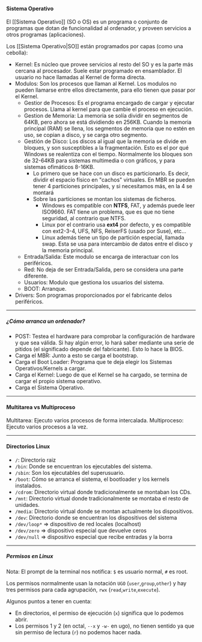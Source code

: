 #### Sistema Operativo
El [[Sistema Operativo]] (SO o OS) es un programa o conjunto de programas que dotan de funcionalidad al ordenador, y proveen servicios a otros programas (aplicaciones).

Los [[Sistema Operativo|SO]] están programados por capas (como una cebolla):
- Kernel: Es núcleo que provee servicios al resto del SO y es la parte más cercana al procesador. Suele estar programado en ensamblador. El usuario no hace llamadas al Kernel de forma directa.
- Modulos: Son los procesos que llaman al Kernel. Los modulos no pueden llamarse entre ellos directamente, para ello tienen que pasar por el Kernel. 
	- Gestior de Procesos: Es el programa encargado de cargar y ejecutar procesos. Llama al kernel para que cambie el proceso en ejecución.
	- Gestion de Memoria: La memoria se solía dividir en segmentos de 64KB, pero ahora se está dividiendo en 256KB. Cuando la memoria principal (RAM) se llena, los segmentos de memoria que no estén en uso, se copian a disco, y se carga otro segmento.
	- Gestión de Disco: Los discos al igual que la memoria se divide en bloques, y son susceptibles a la fragmentación. Esto es el por qué Windows se realentiza con el tiempo. Normalmente los bloques son de 32-64KB para sistemas multimedia o con gráficos, y para sistemas ofimáticos 8-16KB.
		- Lo primero que se hace con un disco es particionarlo. Es decir, dividir el espacio físico en "cachos" virtuales. En MBR se pueden tener 4 particiones principales, y si necesitamos más, en la 4 se montará 
		- Sobre las particiones se montan los sistemas de ficheros. 
			- Windows es compatible con __NTFS__, FAT, y además puede leer ISO9660. FAT tiene un problema, que es que no tiene seguridad, al contrario que NTFS. 
			- Linux por el contrario usa __ext4__ por defecto, y es compatible con ext2-3-4, UFS, NFS, ReiserFS (usado por Suse), etc...
			- Linux además tiene un tipo de partición especial, llamada swap. Esta se usa para intercambio de datos entre el disco y la memoria principal.
	- Entrada/Salida: Este modulo se encarga de interactuar con los periféricos.
	- Red: No deja de ser Entrada/Salida, pero se considera una parte diferente.
	- Usuarios: Modulo que gestiona los usuarios del sistema.
	- BOOT: Arranque.
- Drivers: Son programas proporcionados por el fabricante delos periféricos.
___
##### ¿Cómo arranca un ordenador?
- POST: Testea el hardware para comprobar la configuración de hardware y que sea válida. Si hay algún error, lo hará saber mediante una serie de pitidos (el significado depende del fabricante). Esto lo hace la BIOS.
- Carga el MBR: Junto a esto se carga el bootstrap.
- Carga el Boot Loader: Programa que te deja elegir los Sistemas Operativos/Kernels a cargar.
- Carga el Kernel: Luego de que el Kernel se ha cargado, se termina de cargar el propio sistema operativo.
- Carga el Sistema Operativo.
___
#### Multitarea vs Multiproceso
Multitarea: Ejecuto varios procesos de forma intercalada.
Multiproceso: Ejecuto varios procesos a la vez.
___
#### Directorios Linux
- `/`: Directorio raiz
- `/bin`: Donde se encuentran los ejecutables del sistema.
- `/sbin`: Son los ejecutables del superusuario.
- `/boot`: Cómo se arranca el sistema, el bootloader y los kernels instalados.
- `/cdrom`: Directorio virtual donde tradicionalmente se montaban los CDs.
- `/mnt`: Directorio virtual donde tradicionalmente se montaba el resto de unidades.
- `/media`: Directorio virtual donde se montan actualmente los dispositivos.
- `/dev`: Directorio donde se encuentran los dispositivos del sistema 
- `/dev/loop*` => dispositivo de red locales (localhost)
- `/dev/zero` => dispositivo especial que devuelve ceros
- `/dev/null` => dispositivo especial que recibe entradas y la borra
___
##### Permisos en Linux
Nota: El prompt de la terminal nos notifica: `$` es usuario normal, `#` es root.

Los permisos normalmente usan la notación `UGO` (`user`,`group`,`other`) y hay tres  permisos para cada agrupación, `rwx` (`read`,`write`,`execute`).

Algunos puntos a tener en cuenta:
- En directorios, el permiso de ejecución (`x`) significa que lo podemos abrir.
- Los permisos 1 y 2 (en octal, `--x` y `-w-` en ugo), no tienen sentido ya que sin permiso de lectura (`r`) no podemos hacer nada.
